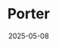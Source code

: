 ---  
layout: startup_page  
title: "Porter"  
id: "porter.in"  
permalink: "/porterporter.in05082025/"  
website: "https://porter.in/"  
funding_round: "Series F"  
funding_amount: ""  
investors: "Kedaara Capital, Wellington Management, Vitruvian Partners"  
about: "Porter is an on-demand goods transport agency focused on making urban logistics efficient and inclusive. It supports MSMEs, empowers gig workers, and aims to provide sustainable logistics solutions for businesses and communities."  
markets: "Logistics, hyperlocal goods movement, intercity logistics, intracity logistics, and marketplace logistics"  
hq: "Bengaluru, Karnataka, India"  
founded_year: "2014"  
linkedin: "https://www.linkedin.com/company/theporter-in"  
twitter: ""  
instagram: ""  
facebook: ""  
crunchbase: "https://www.crunchbase.com/organization/the-porter"  
pitchbook: ""  

date_display: "08-May-2025"  
date: "2025-05-08"

# SEO Optimization  
meta_title: "Porter - Series F"  
meta_description: "Porter, Porter is an on-demand goods transport agency focused on making urban logistics efficient and inclusive. It supports MSMEs, empowers gig workers, and ..."  
meta_keywords: "Porter, Logistics, hyperlocal goods movement, intercity logistics, intracity logistics, and marketplace logistics, Series F funding"  
canonical_url: "https://startup.projectstartups.com/porterporter.in05082025/"  
---